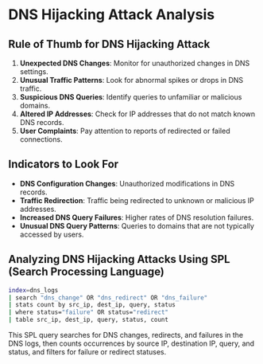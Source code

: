 # DNS Hijacking Attack Analysis

## Rule of Thumb for DNS Hijacking Attack
1. **Unexpected DNS Changes**: Monitor for unauthorized changes in DNS settings.
2. **Unusual Traffic Patterns**: Look for abnormal spikes or drops in DNS traffic.
3. **Suspicious DNS Queries**: Identify queries to unfamiliar or malicious domains.
4. **Altered IP Addresses**: Check for IP addresses that do not match known DNS records.
5. **User Complaints**: Pay attention to reports of redirected or failed connections.

## Indicators to Look For
- **DNS Configuration Changes**: Unauthorized modifications in DNS records.
- **Traffic Redirection**: Traffic being redirected to unknown or malicious IP addresses.
- **Increased DNS Query Failures**: Higher rates of DNS resolution failures.
- **Unusual DNS Query Patterns**: Queries to domains that are not typically accessed by users.

## Analyzing DNS Hijacking Attacks Using SPL (Search Processing Language)
```bash
index=dns_logs
| search "dns_change" OR "dns_redirect" OR "dns_failure"
| stats count by src_ip, dest_ip, query, status
| where status="failure" OR status="redirect"
| table src_ip, dest_ip, query, status, count
```

This SPL query searches for DNS changes, redirects, and failures in the DNS logs, then counts occurrences by source IP, destination IP, query, and status, and filters for failure or redirect statuses.
